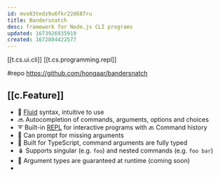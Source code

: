 ```yaml
---
id: mvo83tedz9u6fkr22d687ru
title: Bandersnatch
desc: framework for Node.js CLI programs
updated: 1673926935919
created: 1672804422577
---
```


[[t.cs.ui.cli]] [[t.cs.programming.repl]]

#repo https://github.com/hongaar/bandersnatch

## [[c.Feature]]

-   🌊 [Fluid](https://www.martinfowler.com/bliki/FluentInterface.html) syntax, intuitive to use
-   🔜 Autocompletion of commands, arguments, options and choices
-   ➰ Built-in [REPL](https://en.wikipedia.org/wiki/Read%E2%80%93eval%E2%80%93print_loop) for interactive programs with 🔙 Command history
-   💬 Can prompt for missing arguments
-   🤯 Built for TypeScript, command arguments are fully typed
-   🪆 Supports singular (e.g. `foo`) and nested commands (e.g. `foo bar`)
-   🏃 Argument types are guaranteed at runtime (coming soon)
-   